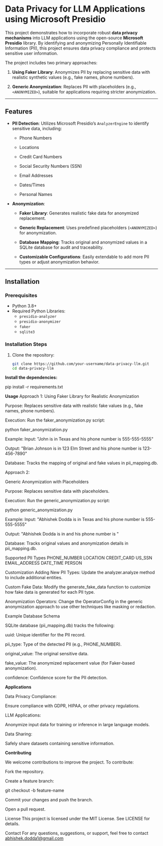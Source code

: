 # Data Privacy for LLM Applications using Microsoft Presidio

This project demonstrates how to incorporate robust **data privacy mechanisms** into LLM applications using the open-source **Microsoft Presidio** library. By identifying and anonymizing Personally Identifiable Information (PII), this project ensures data privacy compliance and protects sensitive user information. 

The project includes two primary approaches:

1. **Using Faker Library**: Anonymizes PII by replacing sensitive data with realistic synthetic values (e.g., fake names, phone numbers).

2. **Generic Anonymization**: Replaces PII with placeholders (e.g., `<ANONYMIZED>`), suitable for applications requiring stricter anonymization.

---

## Features

- **PII Detection**: Utilizes Microsoft Presidio’s `AnalyzerEngine` to identify sensitive data, including:
  - Phone Numbers
    
  - Locations
    
  - Credit Card Numbers
    
  - Social Security Numbers (SSN)
    
  - Email Addresses
    
  - Dates/Times
    
  - Personal Names
    
- **Anonymization**:

  - **Faker Library**: Generates realistic fake data for anonymized replacement.
    
  - **Generic Replacement**: Uses predefined placeholders (`<ANONYMIZED>`) for anonymization.
    
  - **Database Mapping**: Tracks original and anonymized values in a SQLite database for audit and traceability.
    
  - **Customizable Configurations**: Easily extendable to add more PII types or adjust anonymization behavior.

---

## Installation

### Prerequisites

- Python 3.8+
- Required Python Libraries:
  - `presidio-analyzer`
  - `presidio-anonymizer`
  - `faker`
  - `sqlite3`

### Installation Steps

1. Clone the repository:
   ```bash
   git clone https://github.com/your-username/data-privacy-llm.git
   cd data-privacy-llm

**Install the dependencies:**

pip install -r requirements.txt

**Usage**
Approach 1: Using Faker Library for Realistic Anonymization

Purpose: Replaces sensitive data with realistic fake values (e.g., fake names, phone numbers).

Execution: Run the faker_anonymization.py script:

python faker_anonymization.py

Example: 
Input:
"John is in Texas and his phone number is 555-555-5555"

Output:
"Brian Johnson is in 123 Elm Street and his phone number is 123-456-7890"

Database: Tracks the mapping of original and fake values in pii_mapping.db.

Approach 2: 

Generic Anonymization with <ANONYMIZED> Placeholders

Purpose: Replaces sensitive data with <ANONYMIZED> placeholders.

Execution: Run the generic_anonymization.py script:

python generic_anonymization.py

Example: Input:
"Abhishek Dodda is in Texas and his phone number is 555-555-5555"

Output:
"Abhishek Dodda is in <ANONYMIZED> and his phone number is <ANONYMIZED>"

Database: Tracks original values and anonymization details in pii_mapping.db.

Supported PII Types
PHONE_NUMBER
LOCATION
CREDIT_CARD
US_SSN
EMAIL_ADDRESS
DATE_TIME
PERSON

Customization
Adding New PII Types: Update the analyzer.analyze method to include additional entities.

Custom Fake Data: Modify the generate_fake_data function to customize how fake data is generated for each PII type.

Anonymization Operators: Change the OperatorConfig in the generic anonymization approach to use other techniques like masking or redaction.

Example Database Schema

SQLite database (pii_mapping.db) tracks the following:

uuid: Unique identifier for the PII record.

pii_type: Type of the detected PII (e.g., PHONE_NUMBER).

original_value: The original sensitive data.

fake_value: The anonymized replacement value (for Faker-based anonymization).

confidence: Confidence score for the PII detection.

**Applications**

Data Privacy Compliance:

Ensure compliance with GDPR, HIPAA, or other privacy regulations.

LLM Applications:

Anonymize input data for training or inference in large language models.

Data Sharing:

Safely share datasets containing sensitive information.

**Contributing**

We welcome contributions to improve the project. To contribute:

Fork the repository.

Create a feature branch:

git checkout -b feature-name

Commit your changes and push the branch.

Open a pull request.

License
This project is licensed under the MIT License. See LICENSE for details.

Contact
For any questions, suggestions, or support, feel free to contact abhishek.dodda1@gmail.com

